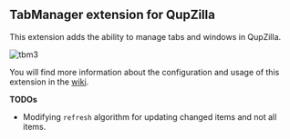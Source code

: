 TabManager extension for QupZilla
-------------------------------------------------
This extension adds the ability to manage tabs and windows in QupZilla.

![tbm3](http://i.imgur.com/Gh8bEXo.png)

You will find more information about the configuration and usage of this extension in the [wiki](https://github.com/QupZilla/qupzilla-plugins/wiki/Tab-Manager).

**TODOs**

* Modifying `refresh` algorithm for updating changed items and not all items.
